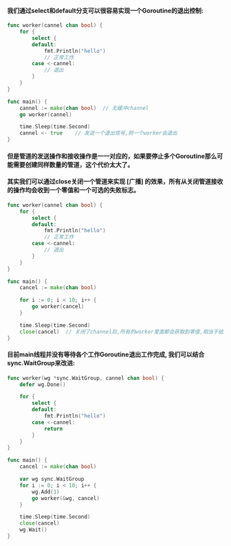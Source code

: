 #### 我们通过select和default分支可以很容易实现一个Goroutine的退出控制:
```go
func worker(cannel chan bool) {
	for {
		select {
		default:
			fmt.Println("hello")
			// 正常工作
		case <-cannel:
			// 退出
		}
	}
}

func main() {
	cannel := make(chan bool)  // 无缓冲channel
	go worker(cannel)

	time.Sleep(time.Second)
	cannel <- true    // 发送一个退出信号,则一个worker会退出
}
```

#### 但是管道的发送操作和接收操作是一一对应的，如果要停止多个Goroutine那么可能需要创建同样数量的管道，这个代价太大了。
#### 其实我们可以通过close关闭一个管道来实现 [广播] 的效果，所有从关闭管道接收的操作均会收到一个零值和一个可选的失败标志。

```go
func worker(cannel chan bool) {
	for {
		select {
		default:
			fmt.Println("hello")
			// 正常工作
		case <-cannel:
			// 退出
		}
	}
}

func main() {
	cancel := make(chan bool)

	for i := 0; i < 10; i++ {
		go worker(cancel)
	}

	time.Sleep(time.Second)
	close(cancel)  // 关闭了channel后,所有的worker里面都会获取到零值,相当于给所有的worker发送了退出信号
}
```

#### 目前main线程并没有等待各个工作Goroutine退出工作完成, 我们可以结合sync.WaitGroup来改进:
```go
func worker(wg *sync.WaitGroup, cannel chan bool) {
	defer wg.Done()

	for {
		select {
		default:
			fmt.Println("hello")
		case <-cannel:
			return
		}
	}
}

func main() {
	cancel := make(chan bool)

	var wg sync.WaitGroup
	for i := 0; i < 10; i++ {
		wg.Add(1)
		go worker(&wg, cancel)
	}

	time.Sleep(time.Second)
	close(cancel)
	wg.Wait()
}
```


